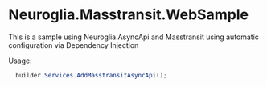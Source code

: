 # Neuroglia.Masstransit.WebSample

This is a sample using Neuroglia.AsyncApi and Masstransit using automatic configuration via Dependency Injection

Usage: 

```cs 
  builder.Services.AddMasstransitAsyncApi();
```
